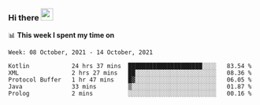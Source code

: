 ### Hi there <a href="https://www.gautamkrishnar.com/"><img src="https://media.giphy.com/media/hvRJCLFzcasrR4ia7z/giphy.gif" width="25px"></a>

📊 **This week I spent my time on**

<!--START_SECTION:waka-->
```text
Week: 08 October, 2021 - 14 October, 2021

Kotlin            24 hrs 37 mins  █████████████████████░░░░   83.54 % 
XML               2 hrs 27 mins   ██░░░░░░░░░░░░░░░░░░░░░░░   08.36 % 
Protocol Buffer   1 hr 47 mins    █▓░░░░░░░░░░░░░░░░░░░░░░░   06.05 % 
Java              33 mins         ▒░░░░░░░░░░░░░░░░░░░░░░░░   01.87 % 
Prolog            2 mins          ░░░░░░░░░░░░░░░░░░░░░░░░░   00.16 % 
```
<!--END_SECTION:waka-->
